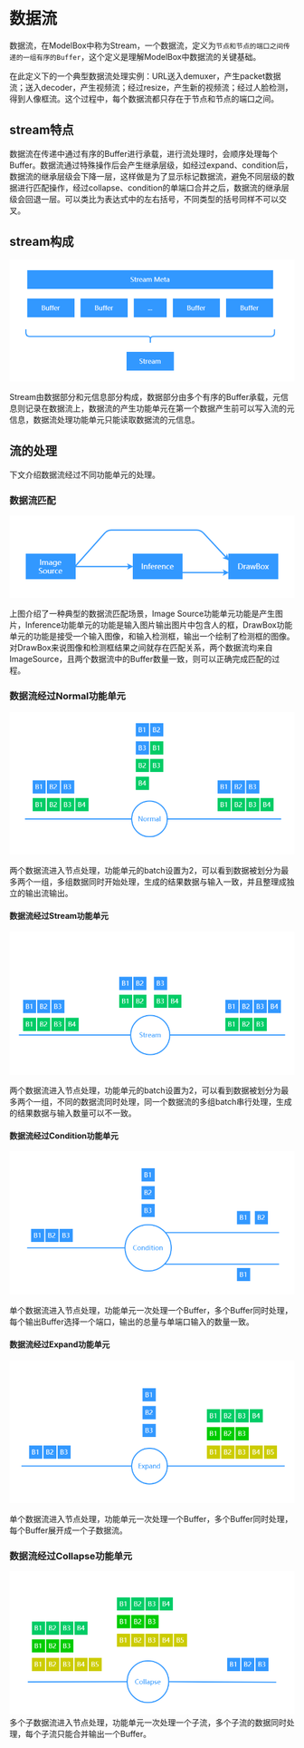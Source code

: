 # 数据流

数据流，在ModelBox中称为Stream，一个数据流，定义为```节点和节点的端口之间传递的一组有序的Buffer```，这个定义是理解ModelBox中数据流的关键基础。

在此定义下的一个典型数据流处理实例：URL送入demuxer，产生packet数据流；送入decoder，产生视频流；经过resize，产生新的视频流；经过人脸检测，得到人像框流。这个过程中，每个数据流都只存在于节点和节点的端口之间。

## stream特点

数据流在传递中通过有序的Buffer进行承载，进行流处理时，会顺序处理每个Buffer。数据流通过特殊操作后会产生继承层级，如经过expand、condition后，数据流的继承层级会下降一层，这样做是为了显示标记数据流，避免不同层级的数据进行匹配操作，经过collapse、condition的单端口合并之后，数据流的继承层级会回退一层。可以类比为表达式中的左右括号，不同类型的括号同样不可以交叉。

## stream构成

![stream alt rect_w_800](../assets/images/figure/conception-feature/conception/stream_construct.png)

Stream由数据部分和元信息部分构成，数据部分由多个有序的Buffer承载，元信息则记录在数据流上，数据流的产生功能单元在第一个数据产生前可以写入流的元信息，数据流处理功能单元只能读取数据流的元信息。

## 流的处理

下文介绍数据流经过不同功能单元的处理。

### 数据流匹配

![why_need_match alt rect_w_800](../assets/images/figure/conception-feature/conception/stream_match.png)

上图介绍了一种典型的数据流匹配场景，Image Source功能单元功能是产生图片，Inference功能单元的功能是输入图片输出图片中包含人的框，DrawBox功能单元的功能是接受一个输入图像，和输入检测框，输出一个绘制了检测框的图像。对DrawBox来说图像和检测框结果之间就存在匹配关系，两个数据流均来自ImageSource，且两个数据流中的Buffer数量一致，则可以正确完成匹配的过程。

### 数据流经过Normal功能单元

![normal-process alt rect_w_800](../assets/images/figure/conception-feature/conception/stream_normal_process.png)

两个数据流进入节点处理，功能单元的batch设置为2，可以看到数据被划分为最多两个一组，多组数据同时开始处理，生成的结果数据与输入一致，并且整理成独立的输出流输出。

#### 数据流经过Stream功能单元

![normal-process alt rect_w_800](../assets/images/figure/conception-feature/conception/stream_stream_process.png)

两个数据流进入节点处理，功能单元的batch设置为2，可以看到数据被划分为最多两个一组，不同的数据流同时处理，同一个数据流的多组batch串行处理，生成的结果数据与输入数量可以不一致。

#### 数据流经过Condition功能单元

![normal-process alt rect_w_800](../assets/images/figure/conception-feature/conception/stream_condition_process.png)

单个数据流进入节点处理，功能单元一次处理一个Buffer，多个Buffer同时处理，每个输出Buffer选择一个端口，输出的总量与单端口输入的数量一致。

#### 数据流经过Expand功能单元

![normal-process alt rect_w_800](../assets/images/figure/conception-feature/conception/stream_expand_process.png)

单个数据流进入节点处理，功能单元一次处理一个Buffer，多个Buffer同时处理，每个Buffer展开成一个子数据流。

### 数据流经过Collapse功能单元

![normal-process alt rect_w_800](../assets/images/figure/conception-feature/conception/stream_collapse_process.png)
多个子数据流进入节点处理，功能单元一次处理一个子流，多个子流的数据同时处理，每个子流只能合并输出一个Buffer。
